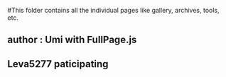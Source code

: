 #This folder contains all the individual pages like gallery, archives, tools, etc.
## author : Umi with FullPage.js
## Leva5277 paticipating 
